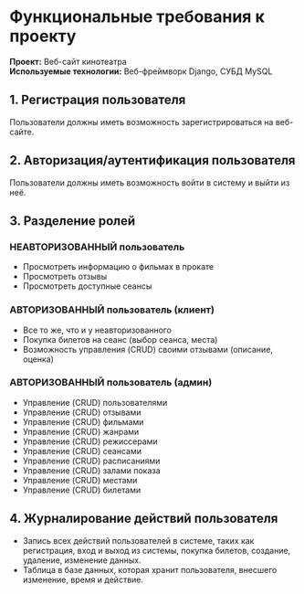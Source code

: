 # Функциональные требования к проекту

**Проект:** Веб-сайт кинотеатра  
**Используемые технологии:** Веб-фреймворк Django, СУБД MySQL

## 1. Регистрация пользователя
Пользователи должны иметь возможность зарегистрироваться на веб-сайте.

## 2. Авторизация/аутентификация пользователя
Пользователи должны иметь возможность войти в систему и выйти из неё.

## 3. Разделение ролей

### НЕАВТОРИЗОВАННЫЙ пользователь
- Просмотреть информацию о фильмах в прокате
- Просмотреть отзывы
- Просмотреть доступные сеансы

### АВТОРИЗОВАННЫЙ пользователь (клиент)
- Все то же, что и у неавторизованного
- Покупка билетов на сеанс (выбор сеанса, места)
- Возможность управления (CRUD) своими отзывами (описание, оценка)

### АВТОРИЗОВАННЫЙ пользователь (админ)
- Управление (CRUD) пользователями
- Управление (CRUD) отзывами
- Управление (CRUD) фильмами
- Управление (CRUD) жанрами
- Управление (CRUD) режиссерами
- Управление (CRUD) сеансами
- Управление (CRUD) расписаниями
- Управление (CRUD) залами показа
- Управление (CRUD) местами
- Управление (CRUD) билетами

## 4. Журналирование действий пользователя
- Запись всех действий пользователей в системе, таких как регистрация, вход и выход из системы, покупка билетов, создание, удаление, изменение данных.
- Таблица в базе данных, которая хранит пользователя, внесшего изменение, время и действие.
